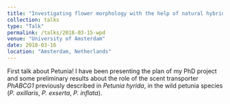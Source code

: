 ```yaml
---
title: "Investigating flower morphology with the help of natural hybrids"
collection: talks
type: "Talk"
permalink: /talks/2018-03-15-wpd
venue: "University of Amsterdam"
date: 2018-03-16
location: "Amsterdam, Netherlands"
---
```


First talk about Petunia!
I have been presenting the plan of my PhD project and some preliminary results about the role of the scent transporter *PhABCG1* previously described in *Petunia hyrida*, in the wild petunia species (*P. axillaris*, *P. exserta*, *P. inflata*).
